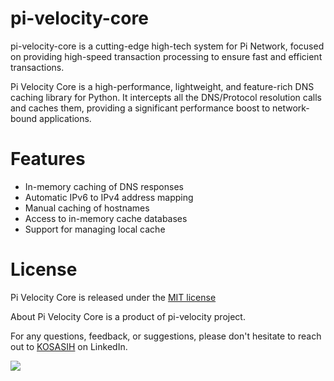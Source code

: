 # pi-velocity-core
pi-velocity-core is a cutting-edge high-tech system for Pi Network, focused on providing high-speed transaction processing to ensure fast and efficient transactions.

Pi Velocity Core is a high-performance, lightweight, and feature-rich DNS caching library for Python. It intercepts all the DNS/Protocol resolution calls and caches them, providing a significant performance boost to network-bound applications.

# Features
- In-memory caching of DNS responses
- Automatic IPv6 to IPv4 address mapping
- Manual caching of hostnames
- Access to in-memory cache databases
- Support for managing local cache

# License
Pi Velocity Core is released under the [MIT license](LICENSE.md) 

About
Pi Velocity Core is a product of pi-velocity project. 

For any questions, feedback, or suggestions, please don't hesitate to reach out to [KOSASIH](https://www.linkedin.com/in/kosasih-81b46b5a) on LinkedIn.

 

![](https://img.shields.io/github/forks/KOSASIH/pi-velocity-core.svg?style=social&label=Fork&-maxAge=2592000)

